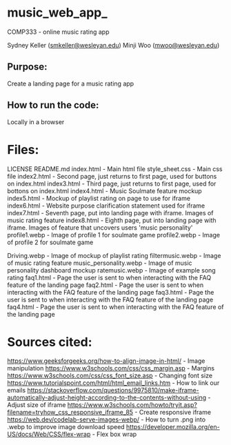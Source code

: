 # music_web_app_
COMP333 - online music rating app

Sydney Keller (<smkeller@wesleyan.edu>)
Minji Woo (<mwoo@wesleyan.edu>)

## Purpose:
Create a landing page for a music rating app

## How to run the code:
Locally in a browser

# Files:
LICENSE
README.md
index.html - Main html file
style_sheet.css - Main css file
index2.html - Second page, just returns to first page, used for buttons on index.html
index3.html - Third page, just returns to first page, used for bottons on index.html
index4.html - Music Soulmate feature mockup
index5.html - Mockup of playlist rating on page to use for iframe
index6.html - Website purpose clarification statement used for iframe
index7.html - Seventh page, put into landing page with iframe. Images of music rating feature
index8.html - Eighth page, put into landing page with iframe. Images of feature that uncovers users 'music personality'
profile1.webp - Image of profile 1 for soulmate game
profile2.webp - Image of profile 2 for soulmate game
<!-- record_graphic.webp - Front page graphic image -->
Driving.webp - Image of mockup of playlist rating
filtermusic.webp - Image of music rating feature
music_personality.webp - Image of music personality dashboard mockup
ratemusic.webp - Image of example song rating
faq1.html - Page the user is sent to when interacting with the FAQ feature of the landing page
faq2.html - Page the user is sent to when interacting with the FAQ feature of the landing page
faq3.html - Page the user is sent to when interacting with the FAQ feature of the landing page
faq4.html - Page the user is sent to when interacting with the FAQ feature of the landing page

# Sources cited:
https://www.geeksforgeeks.org/how-to-align-image-in-html/ - Image manipulation
https://www.w3schools.com/css/css_margin.asp - Margins
https://www.w3schools.com/css/css_font_size.asp - Changing font size
https://www.tutorialspoint.com/html/html_email_links.htm - How to link our emails
https://stackoverflow.com/questions/9975810/make-iframe-automatically-adjust-height-according-to-the-contents-without-using - Adjust size
of iframe
https://www.w3schools.com/howto/tryit.asp?filename=tryhow_css_responsive_iframe_85 - Create responsive iframe
https://web.dev/codelab-serve-images-webp/ - How to turn .png into .webp to improve image
download speed
https://developer.mozilla.org/en-US/docs/Web/CSS/flex-wrap - Flex box wrap